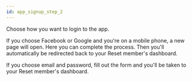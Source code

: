```yaml
---
id: app_signup_step_2
---
```


Choose how you want to login to the app.

If you choose Facebook or Google and you're on a mobile phone, a new page will open. Here you can complete the process. Then you'll automatically be redirected back to your Reset member's dashboard.

If you choose email and password, fill out the form and you'll be taken to your Reset member's dashboard.
